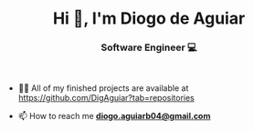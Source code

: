 <h1 align="center">Hi 👋, I'm Diogo de Aguiar</h1>
<h3 align="center"> Software Engineer 💻</h3>
<br>

- 👨‍💻 All of my finished projects are available at https://github.com/DigAguiar?tab=repositories

- 📫 How to reach me **diogo.aguiarb04@gmail.com**
<p align="left">
</p>

